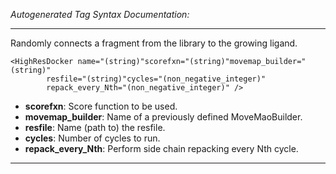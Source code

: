 _Autogenerated Tag Syntax Documentation:_

---
Randomly connects a fragment from the library to the growing ligand.

```
<HighResDocker name="(string)"scorefxn="(string)"movemap_builder="(string)"
        resfile="(string)"cycles="(non_negative_integer)"
        repack_every_Nth="(non_negative_integer)" />
```

-   **scorefxn**: Score function to be used.
-   **movemap_builder**: Name of a previously defined MoveMaoBuilder.
-   **resfile**: Name (path to) the resfile.
-   **cycles**: Number of cycles to run.
-   **repack_every_Nth**: Perform side chain repacking every Nth cycle.

---
